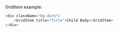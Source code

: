 GridItem example:

```js
<div className="bg-dark">
	<GridItem title="Title">Child Body</GridItem>
</div>
```
